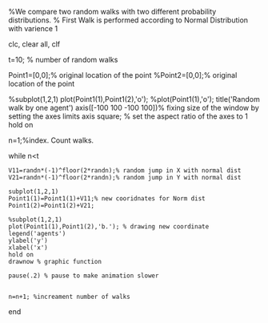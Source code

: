 %We compare two random walks with two different probability distributions.
% First Walk is performed according to Normal Distribution with varience 1

clc, clear all, clf

t=10; % number of random walks

Point1=[0,0];% original location of the point
%Point2=[0,0];% original location of the point

%subplot(1,2,1)
plot(Point1(1),Point1(2),'o');
%plot(Point1(1),'o');
title('Random walk by one agent')
axis([-100 100 -100 100])% fixing size of the window by setting the axes limits
axis square;   % set the aspect ratio of the axes to 1
hold on 


n=1;%index. Count walks.

while n<t
    
    V11=randn*(-1)^floor(2*randn);% random jump in X with normal dist
    V21=randn*(-1)^floor(2*randn);% random jump in Y with normal dist
     
    subplot(1,2,1) 
    Point1(1)=Point1(1)+V11;% new cooridnates for Norm dist
    Point1(2)=Point1(2)+V21;
    
    %subplot(1,2,1)
    plot(Point1(1),Point1(2),'b.'); % drawing new coordinate
    legend('agents')
    ylabel('y')
    xlabel('x')
    hold on
    drawnow % graphic function
    
    pause(.2) % pause to make animation slower 
    
    
    n=n+1; %increament number of walks
end
